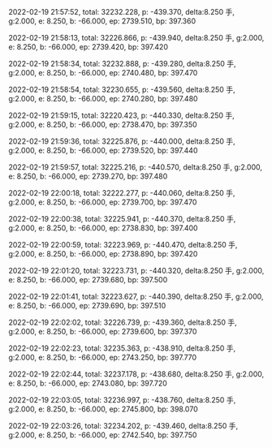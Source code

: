 2022-02-19 21:57:52, total: 32232.228, p: -439.370, delta:8.250 手, g:2.000, e: 8.250, b: -66.000, ep: 2739.510, bp: 397.360

2022-02-19 21:58:13, total: 32226.866, p: -439.940, delta:8.250 手, g:2.000, e: 8.250, b: -66.000, ep: 2739.420, bp: 397.420

2022-02-19 21:58:34, total: 32232.888, p: -439.280, delta:8.250 手, g:2.000, e: 8.250, b: -66.000, ep: 2740.480, bp: 397.470

2022-02-19 21:58:54, total: 32230.655, p: -439.560, delta:8.250 手, g:2.000, e: 8.250, b: -66.000, ep: 2740.280, bp: 397.480

2022-02-19 21:59:15, total: 32220.423, p: -440.330, delta:8.250 手, g:2.000, e: 8.250, b: -66.000, ep: 2738.470, bp: 397.350

2022-02-19 21:59:36, total: 32225.876, p: -440.000, delta:8.250 手, g:2.000, e: 8.250, b: -66.000, ep: 2739.520, bp: 397.440

2022-02-19 21:59:57, total: 32225.216, p: -440.570, delta:8.250 手, g:2.000, e: 8.250, b: -66.000, ep: 2739.270, bp: 397.480

2022-02-19 22:00:18, total: 32222.277, p: -440.060, delta:8.250 手, g:2.000, e: 8.250, b: -66.000, ep: 2739.700, bp: 397.470

2022-02-19 22:00:38, total: 32225.941, p: -440.370, delta:8.250 手, g:2.000, e: 8.250, b: -66.000, ep: 2738.830, bp: 397.400

2022-02-19 22:00:59, total: 32223.969, p: -440.470, delta:8.250 手, g:2.000, e: 8.250, b: -66.000, ep: 2738.890, bp: 397.420

2022-02-19 22:01:20, total: 32223.731, p: -440.320, delta:8.250 手, g:2.000, e: 8.250, b: -66.000, ep: 2739.680, bp: 397.500

2022-02-19 22:01:41, total: 32223.627, p: -440.390, delta:8.250 手, g:2.000, e: 8.250, b: -66.000, ep: 2739.690, bp: 397.510

2022-02-19 22:02:02, total: 32226.739, p: -439.360, delta:8.250 手, g:2.000, e: 8.250, b: -66.000, ep: 2739.600, bp: 397.370

2022-02-19 22:02:23, total: 32235.363, p: -438.910, delta:8.250 手, g:2.000, e: 8.250, b: -66.000, ep: 2743.250, bp: 397.770

2022-02-19 22:02:44, total: 32237.178, p: -438.680, delta:8.250 手, g:2.000, e: 8.250, b: -66.000, ep: 2743.080, bp: 397.720

2022-02-19 22:03:05, total: 32236.997, p: -438.760, delta:8.250 手, g:2.000, e: 8.250, b: -66.000, ep: 2745.800, bp: 398.070

2022-02-19 22:03:26, total: 32234.202, p: -439.460, delta:8.250 手, g:2.000, e: 8.250, b: -66.000, ep: 2742.540, bp: 397.750